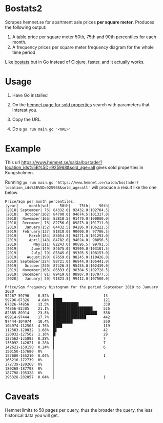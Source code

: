 # Bostats2

Scrapes hemnet.se for apartment sale prices **per square meter**. Produces the following output:
1. A table price per square meter 50th, 75th and 90th percentiles for each month.
2. A frequency prices per square meter frequency diagram for the whole time period.

Like [bostats](https://github.com/krlvi/bostats) but in Go instead of Clojure, faster, and it actually works.

# Usage
1) Have Go installed

2) On the [hemnet page for sold properties](https://www.hemnet.se/salda/bostader) search with parameters that interest you. 

3) Copy the URL.

4) Do a `go run main.go '<URL>'`

# Example 
This url https://www.hemnet.se/salda/bostader?location_ids%5B%5D=925968&sold_age=all gives sold properties in Kungsholmen.

Running `go run main.go 'https://www.hemnet.se/salda/bostader?location_ids%5B%5D=925968&sold_age=all'` will produce a result like the one below:

```
Price/Sqm per month percentiles:
|year|     month|vol|    50th|    75th|    90th|
|2018| September| 76| 84332.0| 92432.0|102704.5|
|2018|   October|202| 84790.0| 94674.5|101317.0|
|2018|  November|166| 83810.5| 91479.0|100000.0|
|2018|  December| 76| 82756.0| 89873.0|101711.0|
|2019|   January|152| 84432.5| 94286.0|106222.5|
|2019|  February|137| 81818.0| 90000.0| 97786.5|
|2019|     March|184| 85054.5| 94271.0|101293.0|
|2019|     April|148| 84782.0| 94024.0| 98856.5|
|2019|       May|211| 82243.0| 90696.5| 99791.5|
|2019|      June|149| 84675.0| 93909.0|103101.5|
|2019|      July| 79| 85345.0| 99305.5|108153.0|
|2019|    August|190| 87659.0| 98245.0|110426.0|
|2019| September|224| 88721.0| 96944.0|105441.0|
|2019|   October|240| 87426.5| 95455.0|102439.0|
|2019|  November|163| 86333.0| 98304.5|102728.5|
|2019|  December| 81| 89419.0| 98907.0|107977.5|
|2020|   January| 20| 91823.5| 99412.0|107500.0|

Price/Sqm frequency histogram for the period September 2018 to January 2020
52267-59796    0.52%  ▌                      13
59796-67326    4.84%  ████▏                  121
67326-74856    13.5%  ███████████▋           338
74856-82385    21.1%  ██████████████████     526
82385-89914    23.5%  ████████████████████▏  586
89914-97444    17.7%  ███████████████▏       442
97444-104974   10.4%  ████████▉              260
104974-112503  4.76%  ████▏                  119
112503-120032  1.68%  █▌                     42
120032-127562  1.16%  █                      29
127562-135092  0.28%  ▎                      7
135092-142621  0.28%  ▎                      7
142621-150150  0.24%  ▎                      6
150150-157680  0%     ▏
157680-165210  0.04%  ▏                      1
165210-172739  0%     ▏
172739-180268  0%     ▏
180268-187798  0%     ▏
187798-195328  0%     ▏
195328-202857  0.04%  ▏                      1
```

# Caveats

Hemnet limits to 50 pages per query, thus the broader the query, the less historical data you will get.


